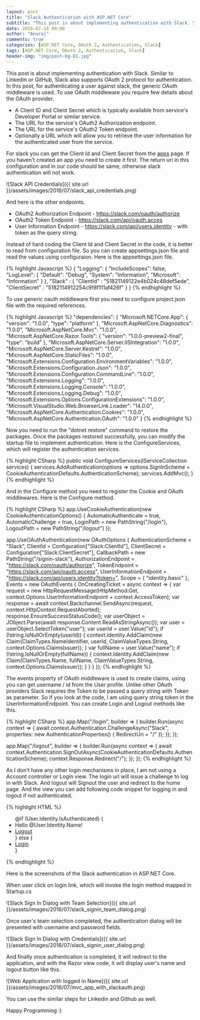```yaml
---
layout: post
title: "Slack Authentication with ASP.NET Core"
subtitle: "This post is about implementing authentication with Slack. Similar to Linkedin or GitHub, Slack also supports OAuth 2 protocol for authentication. In this post, for authenticating a user against slack, the generic OAuth middleware is used."
date: 2016-07-16 00:00
author: "Anuraj"
comments: true
categories: [ASP.NET Core, OAuth 2, Authentication, Slack]
tags: [ASP.NET Core, OAuth 2, Authentication, Slack]
header-img: "img/post-bg-01.jpg"
---
```

This post is about implementing authentication with Slack. Similar to Linkedin or GitHub, Slack also supports OAuth 2 protocol for authentication. In this post, for authenticating a user against slack, the generic OAuth middleware is used. To use OAuth middleware you require few details about the OAuth provider.

* A Client ID and Client Secret which is typically available from service's Developer Portal or similar service.
* The URL for the service's OAuth2 Authorization endpoint.
* The URL for the service's OAuth2 Token endpoint.
* Optionally a URL which will allow you to retrieve the user information for the authenticated user from the service.

For slack you can get the Client Id and Client Secret from the [apps](https://api.slack.com/apps) page. If you haven't created an app you need to create it first. The return uri in this configuration and in our code should be same, otherwise slack authentication will not work. 

![Slack API Credentials]({{ site.url }}/assets/images/2016/07/slack_api_credentials.png)

And here is the other endpoints.

* OAuth2 Authorization Endpoint - https://slack.com/oauth/authorize
* OAuth2 Token Endpoint - https://slack.com/api/oauth.acces
* User Information Endpoint - https://slack.com/api/users.identity - with token as the query string.

Instead of hard coding the Client Id and Client Secret in the code, it is better to read from configuration file. So you can create appsettings.json file and read the values using configuraion. Here is the appsettings.json file.

{% highlight Javascript %}
{
  "Logging": {
    "IncludeScopes": false,
    "LogLevel": {
      "Default": "Debug",
      "System": "Information",
      "Microsoft": "Information"
    }
  },
  "Slack" : {
    "ClientId" : "51821149122e4b024c48def5ede",
    "ClientSecret" : "5182114912254c9f8f111af426f"
  }
}
{% endhighlight %}

To use generic oauth middleware first you need to configure project.json file with the required references.

{% highlight Javascript %}
"dependencies": {
  "Microsoft.NETCore.App": {
    "version": "1.0.0",
    "type": "platform"
  },
  "Microsoft.AspNetCore.Diagnostics": "1.0.0",
  "Microsoft.AspNetCore.Mvc": "1.0.0",
  "Microsoft.AspNetCore.Razor.Tools": {
    "version": "1.0.0-preview2-final",
    "type": "build"
  },
  "Microsoft.AspNetCore.Server.IISIntegration": "1.0.0",
  "Microsoft.AspNetCore.Server.Kestrel": "1.0.0",
  "Microsoft.AspNetCore.StaticFiles": "1.0.0",
  "Microsoft.Extensions.Configuration.EnvironmentVariables": "1.0.0",
  "Microsoft.Extensions.Configuration.Json": "1.0.0",
  "Microsoft.Extensions.Configuration.CommandLine": "1.0.0",
  "Microsoft.Extensions.Logging": "1.0.0",
  "Microsoft.Extensions.Logging.Console": "1.0.0",
  "Microsoft.Extensions.Logging.Debug": "1.0.0",
  "Microsoft.Extensions.Options.ConfigurationExtensions": "1.0.0",
  "Microsoft.VisualStudio.Web.BrowserLink.Loader": "14.0.0",
  "Microsoft.AspNetCore.Authentication.Cookies": "1.0.0",
  "Microsoft.AspNetCore.Authentication.OAuth": "1.0.0"
}
{% endhighlight %}

Now you need to run the "dotnet restore" command to restore the packages. Once the packages restored successfully, you can modify the startup file to implement authentication. Here is the ConfigureServices, which will register the authentication services.

{% highlight CSharp %}
public void ConfigureServices(IServiceCollection services)
{
    services.AddAuthentication(options => 
        options.SignInScheme = CookieAuthenticationDefaults.AuthenticationScheme);
    services.AddMvc();
}
{% endhighlight %}

And in the Configure method you need to register the Cookie and OAuth middlewares. Here is the Configure method.

{% highlight CSharp %}
app.UseCookieAuthentication(new CookieAuthenticationOptions()
{
    AutomaticAuthenticate = true,
    AutomaticChallenge = true,
    LoginPath = new PathString("/login"),
    LogoutPath = new PathString("/logout")
});

app.UseOAuthAuthentication(new OAuthOptions
{
    AuthenticationScheme = "Slack",
    ClientId = Configuration["Slack:ClientId"],
    ClientSecret = Configuration["Slack:ClientSecret"],
    CallbackPath = new PathString("/signin-slack"),
    AuthorizationEndpoint = "https://slack.com/oauth/authorize",
    TokenEndpoint = "https://slack.com/api/oauth.access",
    UserInformationEndpoint = "https://slack.com/api/users.identity?token=",
    Scope = { "identity.basic" },
    Events = new OAuthEvents
    {
        OnCreatingTicket = async context =>
        {
            var request = new HttpRequestMessage(HttpMethod.Get, context.Options.UserInformationEndpoint + context.AccessToken);
            var response = await context.Backchannel.SendAsync(request, context.HttpContext.RequestAborted);
            response.EnsureSuccessStatusCode();
            var userObject = JObject.Parse(await response.Content.ReadAsStringAsync());
            var user = userObject.SelectToken("user");
            var userId = user.Value<string>("id");
            if (!string.IsNullOrEmpty(userId))
            {
                context.Identity.AddClaim(new Claim(ClaimTypes.NameIdentifier, userId, ClaimValueTypes.String, context.Options.ClaimsIssuer));
            }
            var fullName = user.Value<string>("name");
            if (!string.IsNullOrEmpty(fullName))
            {
                context.Identity.AddClaim(new Claim(ClaimTypes.Name, fullName, ClaimValueTypes.String, context.Options.ClaimsIssuer));
            }
        }
    }
});
{% endhighlight %}

The events property of OAuth middleware is used to create claims, using you can get username / id from the User profile. Unlike other OAuth providers Slack requires the Token to be passed a query string with Token as parameter. So if you look at the code, I am using query string token in the UserInformationEndpoint. You can create Login and Logout methods like this. 

{% highlight CSharp %}
app.Map("/login", builder =>
{
    builder.Run(async context =>
    {
        await context.Authentication.ChallengeAsync("Slack",
            properties: new AuthenticationProperties() { RedirectUri = "/" });
    });
});

app.Map("/logout", builder =>
{
    builder.Run(async context =>
    {
        await context.Authentication.SignOutAsync(CookieAuthenticationDefaults.AuthenticationScheme);
        context.Response.Redirect("/");
    });
});
{% endhighlight %}

As I don't have any other login mechanisms in place, I am not using a Account controller or Login view. The login url will issue a challenge to log in with Slack. And logout will Signout the user and redirect to the home page. And the view you can add following code snippet for logging in and logout if not authenticated.

{% highlight HTML %}

<ul class="nav navbar-nav navbar-right">
    @if (User.Identity.IsAuthenticated)
    {
        <li><a asp-controller="Home" asp-action="UserProfile">Hello @User.Identity.Name!</a></li>
        <li><a href="~/logout">Logout</a></li>
    }
    else
    {
        <li><a href="~/login">Login</a></li>
    }
</ul>
{% endhighlight %}

Here is the screenshots of the Slack authentication in ASP.NET Core.

When user click on login link, which will invoke the login method mapped in Startup.cs

![Slack Sign In Dialog with Team Selection]({{ site.url }}/assets/images/2016/07/slack_signin_team_dialog.png)

Once user's team selection completed, the authentication dialog will be presented with username and password fields.

![Slack Sign In Dialog with Credentials]({{ site.url }}/assets/images/2016/07/slack_signin_user_dialog.png)

And finally once authentication is completed, it will redirect to the application, and with the Razor view code, it will display user's name and logout button like this.

![Web Application with logged in Name]({{ site.url }}/assets/images/2016/07/mvc_app_with_slackauth.png)

You can use the similar steps for Linkedin and Github as well.

Happy Programming :)
